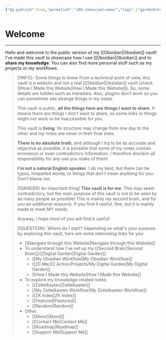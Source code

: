 ```yaml
---
{"dg-publish":true,"permalink":"/00-inbox/welcome/","tags":["gardenEntry"]}
---
```


# Welcome
---
Hello and welcome to the public version of my [[Obsidian\|Obsidian]] vault! I've made this vault to showcase how I use [[Obsidian\|Obsidian]] and to **share my knowledge**. You can also find more personal stuff such as my projects or my workflows.

> [!INFO]- Some things to know
From a technical point of view, this vault is a website and not a real [[Obsidian\|Obsidian]] vault (check [[How I Made this Website\|How I Made this Website]]). So, some details are hidden such as metadata. Also, plugins don't work so you can sometimes see strange things in my notes.
>
> This vault is public, **all the things here are things I want to share**. It means there are things I don't want to share, so some links or things might not work or be inaccessible for you.
> 
> This vault is **living**. Its structure may change from one day to the other and my notes are never in their final state.
> 
> **There is no absolute truth**, and although I try to be as accurate and objective as possible, it is possible that some of my notes contain erroneous or even contradictory information. I therefore disclaim all responsibility for any use you make of them!
>
> **I'm not a natural English speaker**. I do my best, but there can be typos, mispelled words, or things that don't mean anything for you. Don't blame me.

> [!DANGER] An important thing!
> **This vault is for me**. This may seem contradictory, but the main purpose of this vault is not to be seen by as many people as possible! This is mainly my second brain, and for you an additional resource. If you find it useful, fine, but it is mainly made to meet MY needs.
> 
> Anyway, I hope most of you will find it useful!

> [!QUESTION]- Where do I start?
> Depending on what's your purpose by exploring this vault, here are some interesting links for you:
> - [[Navigate through this Website\|Navigate through this Website]]
> - To understand how I've set up my [[Second Brain\|Second Brain]]/[[Digital Garden\|Digital Garden]]:
> 	- [[My Obsidian Workflow\|My Obsidian Workflow]]
> 	- [[20 Me/22 Action/Projects/My Digital Garden\|My Digital Garden]]
> 	- [[How I Made this Website\|How I Made this Website]]
> - To explore my knowledge-related notes:
> 	- [[Zettelkasten\|Zettelkasten]]
> 	- [[My Zettelkasten Workflow\|My Zettelkasten Workflow]]
> 	- [[ZK Index\|ZK Index]]
> 	- [[Featured\|Featured]]
> 	- [[Random\|Random]]
> - Other:
> 	- [[About\|About]]
> 	- [[Contact Me\|Contact Me]]
> 	- [[Roadmap\|Roadmap]]
> 	- [[Support Me\|Support Me]]
